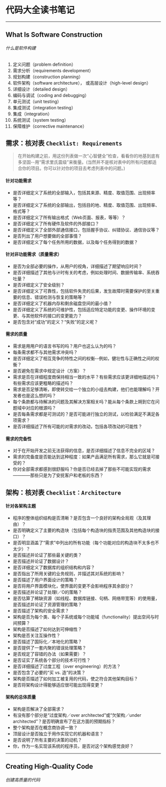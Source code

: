 # 代码大全读书笔记

******

## What Is Software Construction

###### 什么是软件构建

1. 定义问题（problem definition）
2. 需求分析（requirements development）
3. 规划构建（construction planning）
4. 软件架构（software architecture）， 或高层设计（high-level design）
5. 详细设计（detailed design）
6. 编码与调试（coding and debugging）
7. 单元测试（unit testing）
8. 集成测试（integration testing）
9. 集成（integration）
10. 系统测试（system testing）
11. 保障维护（corrective maintenance）

## 需求：核对表 `Checklist: Requirements`

> 在开始构建之前，用这份列表做一次“心智健全”检查，看看你的地基到底有多坚固--用“需求里氏震级”来衡量。(当然并不是核对表中的所有问题都适合你的项目。你可以针对你的项目去考虑列表中的问题。)

#### 针对功能需求

* 是否详细定义了系统的全部输入，包括其来源、精度、取值范围、出现频率等？
* 是否详细定义了系统的全部输出，包括目的地、精度、取值范围、出现频率、格式等？
* 是否详细定义了所有输出格式（Web页面、报表，等等）？
* 是否详细定义了所有硬件及软件的外部接口？
* 是否详细定义了全部外部通信接口，包括握手协议、纠错协议、通信协议等？
* 是否列出了用户想要做的全部事情？
* 是否详细定义了每个任务所用的数据，以及每个任务得到的数据？


#### 针对非功能需求（质量需求）

* 是否为全部必要的操作，从用户的视角，详细描述了期望响应时间？
* 是否详细描述了其他与计时有关的考虑，例如处理时间、数据传输率、系统吞吐量？
* 是否详细定义了安全级别？
* 是否详细定义了可靠性，包括软件失灵的后果，发生故障时需要保护的至关重要的信息、错误检测与恢复的策略等？
* 是否详细定义了机器内存和剩余磁盘空间的最小值？
* 是否详细定义了系统的可维护性，包括适应特定功能的变更、操作环境的变更、与其他软件的接口的变更能力？
* 是否包含对“成功”的定义？“失败”的定义呢？

#### 需求的质量

* 需求是用用户的语言书写的吗？用户也这么认为的吗？
* 每条需求都不与其他需求冲突吗？
* 是否详细定义了相互竞争的特性之间的权衡--例如，健壮性与正确性之间的权衡？
* 是否避免在需求中规定设计（方案）？
* 需求是否在详细程度商保持相当一致的水平？有些需求应该更详细地描述吗？有些需求应该更粗略的描述吗？
* 需求是否足够清晰，即使转交给一个独立的小组去构建，他们也能理解吗？开发者也是这么想的吗？
* 每个条款都与待解决的问题及其解决方案相关吗？能从每个条款上朔到它在问题域中对应的根源吗？
* 是否每条需求都是可测试的？是否可能进行独立的测试，以检验满足不满足各项需求？
* 是否详细描述了所有可能的对需求的改动，包括各项改动的可能性？

#### 需求的完备性

* 对于在开始开发之前无法获得的信息，是否详细描述了信息不完全的区域？
* 需求的完备度是否能达到这种程度：如果产品满足所有需求，那么它就是可接受的？
* 你对全部需求都感到很舒服吗？你是否已经去掉了那些不可能实现的需求————那些只是为了安抚客户和老板的东西？


## 架构：核对表 `Checklist：Architecture`

#### 针对各架构主题

* 程序的整体组织结构是否清晰？是否包含一个良好的架构全局观（及其理由）？
* 是否明确定义了主要的构造块（包括每个构造块的指责范围及其他构造块的接口）？
* 是否明显涵盖了“需求”中列出的所有功能（每个功能对应的构造块不太多也不太少）？
* 是否描述并论证了那些最关键的类？
* 是否描述并论证了数据设计？
* 是否详细定义了数据库的组织结构和内容？
* 是否指出了所用关键的业务规则，并描述其对系统的影响？
* 是否描述了用户界面设计的策略？
* 是否将用户界面模块化，使界面的变更不会影响程序其余部分？
* 是否描述并论证了处理I／O的策略？
* 是否估算了稀缺资源（如线程、数据库链接、句柄、网络带宽等）的使用量，是否描述并论证了资源管理的策略？
* 是否描述了架构的安全需求？
* 架构是否为每个类、每个子系统或每个功能域（functionality）提出空间与时间预算？
* 架构是否描述了如何达到可伸缩性？
* 架构是否关注互操作性？
* 是否描述了国际化／本地化的策略？
* 是否提供了一套内聚的错误处理策略？
* 是否规定了容错的办法（如果需要）？
* 是否证实了系统各个部分的技术可行性？
* 是否详细描述了过度工程（over engineering）的方法？
* 是否包含了必要的“买 vs. 造”的决策？
* 架构是否描述了如何加工被复用的代码，使之符合其他架构目标？
* 是否将架构设计得能够适应很可能出现得变更？

#### 架构的总体质量

* 架构是否解决了全部需求？
* 有没有那个部分是“过度架构／over architected”或“欠架构／under architected”？是否明确宣布了在这方面的预期指标？
* 整个架构是否在概念商协调一致？
* 顶层设计是否独立于用作实现它的机器和语言？
* 是否说明了所有主要的决策的动机？
* 你，作为一名实现该系统的程序员，是否对这个架构感觉良好？

******

## Creating High-Quality Code

###### 创建高质量的代码
